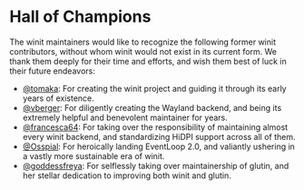 # Hall of Champions

The winit maintainers would like to recognize the following former winit
contributors, without whom winit would not exist in its current form. We thank
them deeply for their time and efforts, and wish them best of luck in their
future endeavors:

* [@tomaka]: For creating the winit project and guiding it through its early
  years of existence.
* [@vberger]: For diligently creating the Wayland backend, and being its
  extremely helpful and benevolent maintainer for years.
* [@francesca64]: For taking over the responsibility of maintaining almost every
  winit backend, and standardizing HiDPI support across all of them.
* [@Osspial]: For heroically landing EventLoop 2.0, and valiantly ushering in a
  vastly more sustainable era of winit.
* [@goddessfreya]: For selflessly taking over maintainership of glutin, and her
  stellar dedication to improving both winit and glutin.

[@tomaka]: https://github.com/tomaka
[@vberger]: https://github.com/vberger
[@francesca64]: https://github.com/francesca64
[@Osspial]: https://github.com/Osspial
[@goddessfreya]: https://github.com/goddessfreya
